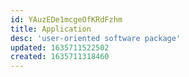 ```yaml
---
id: YAuzEDe1mcgeOfKRdFzhm
title: Application
desc: 'user-oriented software package'
updated: 1635711522502
created: 1635711318460
---
```


